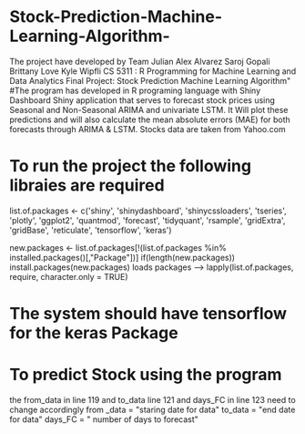 # Stock-Prediction-Machine-Learning-Algorithm-
The project have developed by Team
Julian Alex Alvarez
Saroj Gopali 
Brittany Love 
Kyle Wipfli 
CS 5311 : R Programming for Machine Learning and Data Analytics 
Final Project: Stock Prediction Machine Learning Algorithm"
#The program has developed in R programing language with Shiny Dashboard
Shiny application that serves to forecast stock prices using Seasonal and Non-Seasonal ARIMA  and
univariate LSTM. It Will plot these predictions and will also calculate the mean 
absolute errors (MAE) for both forecasts through ARIMA & LSTM.
Stocks data are taken from Yahoo.com
# To run the project the following libraies are required
list.of.packages <- c('shiny',
                      'shinydashboard',
                      'shinycssloaders',
                      'tseries',
                      'plotly',
                      'ggplot2',
                      'quantmod',
                      'forecast',
                      'tidyquant',
                      'rsample',
                      'gridExtra',
                      'gridBase',
                      'reticulate',
                      'tensorflow',
                      'keras')

new.packages <- list.of.packages[!(list.of.packages %in% installed.packages()[,"Package"])]
if(length(new.packages)) install.packages(new.packages)
 loads packages -->
lapply(list.of.packages, require, character.only = TRUE)

# The system should have tensorflow for the keras Package 

# To predict Stock using the program
the from_data in line 119 and to_data line 121 and days_FC  in line 123 need to change accordingly 
from _data = "staring date for data"
to_data = "end date for data"
days_FC = " number of days to forecast"
